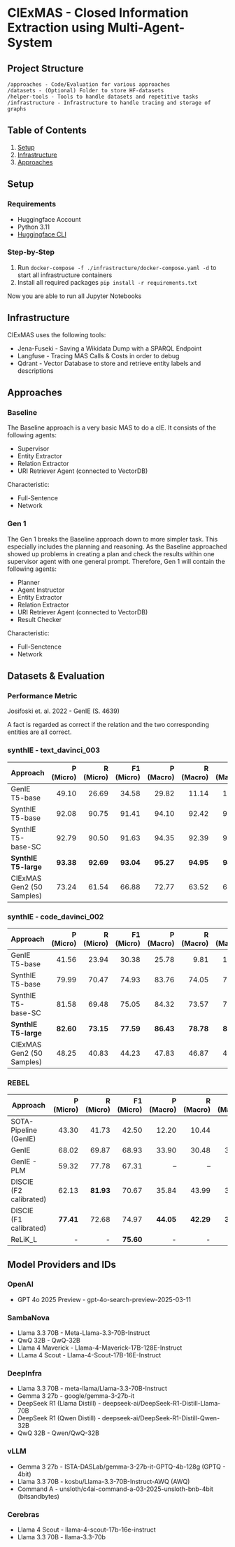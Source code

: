 # CIExMAS - Closed Information Extraction using Multi-Agent-System

## Project Structure

```
/approaches - Code/Evaluation for various approaches
/datasets - (Optional) Folder to store HF-datasets
/helper-tools - Tools to handle datasets and repetitive tasks
/infrastructure - Infrastructure to handle tracing and storage of graphs
```

## Table of Contents

1. [Setup](#setup)
2. [Infrastructure](#infrastructure)
3. [Approaches](#approaches)

## Setup

### Requirements

- Huggingface Account
- Python 3.11
- [Huggingface CLI](https://huggingface.co/docs/huggingface_hub/guides/cli)

### Step-by-Step

1. Run `docker-compose -f ./infrastructure/docker-compose.yaml -d` to start all infrastructure containers
2. Install all required packages `pip install -r requirements.txt`

Now you are able to run all Jupyter Notebooks

## Infrastructure

CIExMAS uses the following tools:

- Jena-Fuseki - Saving a Wikidata Dump with a SPARQL Endpoint
- Langfuse - Tracing MAS Calls & Costs in order to debug
- Qdrant - Vector Database to store and retrieve entity labels and descriptions

## Approaches

### Baseline

The Baseline approach is a very basic MAS to do a cIE. It consists of the following agents:

- Supervisor
- Entity Extractor
- Relation Extractor
- URI Retriever Agent (connected to VectorDB)

Characteristic:

- Full-Sentence
- Network

### Gen 1

The Gen 1 breaks the Baseline approach down to more simpler task. This especially includes the planning and reasoning. As the Baseline approached showed up problems in creating a plan and check the results within one supervisor agent with one general prompt. Therefore, Gen 1 will contain the following agents:

- Planner
- Agent Instructor
- Entity Extractor
- Relation Extractor
- URI Retriever Agent (connected to VectorDB)
- Result Checker

Characteristic:

- Full-Senctence
- Network

## Datasets & Evaluation

### Performance Metric

Josifoski et. al. 2022 - GenIE (S. 4639)

A fact is regarded as correct if the relation and the two corresponding entities are all correct.

### synthIE - text_davinci_003

| Approach                  | P (Micro) | R (Micro) | F1 (Micro) | P (Macro) | R (Macro) | F1 (Macro) |
| ------------------------- | --------: | --------: | ---------: | --------: | --------: | ---------: |
| GenIE T5-base             |     49.10 |     26.69 |      34.58 |     29.82 |     11.14 |      13.94 |
| SynthIE T5-base           |     92.08 |     90.75 |      91.41 |     94.10 |     92.42 |      93.05 |
| SynthIE T5-base-SC        |     92.79 |     90.50 |      91.63 |     94.35 |     92.39 |      93.15 |
| **SynthIE T5-large**      | **93.38** | **92.69** |  **93.04** | **95.27** | **94.95** |  **94.99** |
| CIExMAS Gen2 (50 Samples) |     73.24 |     61.54 |      66.88 |     72.77 |     63.52 |      66.54 |

### synthIE - code_davinci_002

| Approach                  | P (Micro) | R (Micro) | F1 (Micro) | P (Macro) | R (Macro) | F1 (Macro) |
| ------------------------- | --------: | --------: | ---------: | --------: | --------: | ---------: |
| GenIE T5-base             |     41.56 |     23.94 |      30.38 |     25.78 |      9.81 |      12.12 |
| SynthIE T5-base           |     79.99 |     70.47 |      74.93 |     83.76 |     74.05 |      77.91 |
| SynthIE T5-base-SC        |     81.58 |     69.48 |      75.05 |     84.32 |     73.57 |      77.88 |
| **SynthIE T5-large**      | **82.60** | **73.15** |  **77.59** | **86.43** | **78.78** |  **81.95** |
| CIExMAS Gen2 (50 Samples) |     48.25 |     40.83 |      44.23 |     47.83 |     46.87 |      45.73 |

### REBEL

| Approach               | P (Micro) | R (Micro) | F1 (Micro) | P (Macro) | R (Macro) | F1 (Macro) |
| ---------------------- | --------: | --------: | ---------: | --------: | --------: | ---------: |
| SOTA-Pipeline (GenIE)  |     43.30 |     41.73 |      42.50 |     12.20 |     10.44 |       9.48 |
| GenIE                  |     68.02 |     69.87 |      68.93 |     33.90 |     30.48 |      30.46 |
| GenIE - PLM            |     59.32 |     77.78 |      67.31 |         – |         – |          – |
| DISCIE (F2 calibrated) |     62.13 | **81.93** |      70.67 |     35.84 |     43.99 |      39.50 |
| DISCIE (F1 calibrated) | **77.41** |     72.68 |      74.97 | **44.05** | **42.29** |  **34.11** |
| ReLiK_L                |         - |         - |  **75.60** |         - |         - |          - |

## Model Providers and IDs

### OpenAI

- GPT 4o 2025 Preview - gpt-4o-search-preview-2025-03-11

### SambaNova

- Llama 3.3 70B - Meta-Llama-3.3-70B-Instruct
- QwQ 32B - QwQ-32B
- Llama 4 Maverick - Llama-4-Maverick-17B-128E-Instruct
- LLama 4 Scout - Llama-4-Scout-17B-16E-Instruct

### DeepInfra

- Llama 3.3 70B - meta-llama/Llama-3.3-70B-Instruct
- Gemma 3 27b - google/gemma-3-27b-it
- DeepSeek R1 (Llama Distill) - deepseek-ai/DeepSeek-R1-Distill-Llama-70B
- DeepSeek R1 (Qwen Distill) - deepseek-ai/DeepSeek-R1-Distill-Qwen-32B
- QwQ 32B - Qwen/QwQ-32B

### vLLM

- Gemma 3 27b - ISTA-DASLab/gemma-3-27b-it-GPTQ-4b-128g (GPTQ - 4bit)
- Llama 3.3 70B - kosbu/Llama-3.3-70B-Instruct-AWQ (AWQ)
- Command A - unsloth/c4ai-command-a-03-2025-unsloth-bnb-4bit (bitsandbytes)

### Cerebras

- Llama 4 Scout - llama-4-scout-17b-16e-instruct
- Llama 3.3 70B - llama-3.3-70b
